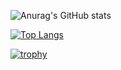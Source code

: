 ![Anurag's GitHub stats](https://github-readme-stats.vercel.app/api?username=Emonora&show_icons=true&theme=radical&count_private=true)

[![Top Langs](https://github-readme-stats.vercel.app/api/top-langs/?username=Emonora&layout=donut&theme=radical&count_private=true)](https://github.com/anuraghazra/github-readme-stats)

[![trophy](https://github-profile-trophy.vercel.app/?username=Emonora&theme=onedark)](https://github.com/ryo-ma/github-profile-trophy)
